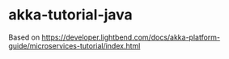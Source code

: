 # akka-tutorial-java
Based on https://developer.lightbend.com/docs/akka-platform-guide/microservices-tutorial/index.html
